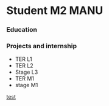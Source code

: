 # Student M2 MANU

### Education

### Projects and internship
- TER L1
- TER L2
- Stage L3
- TER M1
- stage M1

[test](/pages/test)
